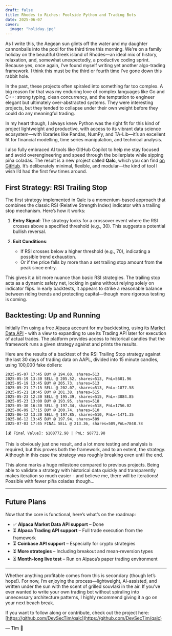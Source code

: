 ```yaml
---
draft: false
title: Rhodes to Riches: Poolside Python and Trading Bots
date: 2025-06-07
cover:
  image: "holiday.jpg"
---
```


As I write this, the Aegean sun glints off the water and my daughter cannonballs into the pool for the third time this morning. We're on a family holiday on the beautiful Greek island of Rhodes—an ideal mix of history, relaxation, and, somewhat unexpectedly, a productive coding sprint. Because yes, once again, I’ve found myself writing yet another algo-trading framework. I think this must be the third or fourth time I’ve gone down this rabbit hole.

In the past, these projects often spiraled into something far too complex. A big reason for that was my enduring love of complex languages like Go and C++: strong typing, clean concurrency, and the temptation to engineer elegant but ultimately over-abstracted systems. They were interesting projects, but they tended to collapse under their own weight before they could do any meaningful trading. 

In my heart though, I always knew Python was the right fit for this kind of project lightweight and productive, with access to its vibrant data science ecosystem—with libraries like Pandas, NumPy, and TA-Lib—it’s an excellent fit for financial modelling, time series manipulation, and technical analysis.

I also fully embraced AI tools like GitHub Copilot to help me stay focused and avoid overengineering and speed through the boilerplate while sipping piña coladas. The result is a new project called **Qalc**, which you can find [on GitHub](https://github.com/DevSecTim/qalc). It’s deliberately minimal, flexible, and modular—the kind of tool I wish I’d had the first few times around.

## First Strategy: RSI Trailing Stop

The first strategy implemented in Qalc is a momentum-based approach that combines the classic RSI (Relative Strength Index) indicator with a trailing stop mechanism. Here’s how it works:

1. **Entry Signal**: The strategy looks for a crossover event where the RSI crosses above a specified threshold (e.g., 30). This suggests a potential bullish reversal.
2. **Exit Conditions**:

   * If RSI crosses below a higher threshold (e.g., 70), indicating a possible trend exhaustion.
   * Or if the price falls by more than a set trailing stop amount from the peak since entry.

This gives it a bit more nuance than basic RSI strategies. The trailing stop acts as a dynamic safety net, locking in gains without relying solely on indicator flips. In early backtests, it appears to strike a reasonable balance between riding trends and protecting capital—though more rigorous testing is coming.

## Backtesting: Up and Running

Initially I'm using a free [Alpaca](https://alpaca.markets/) account for my backtesting, using its [Market Data API](https://alpaca.markets/sdks/python/market_data.html) - with a view to expanding to use its Trading API later for execution of actual trades. The platform provides access to historical candles that the framework runs a given strategy against and prints the results.

Here are the results of a backtest of the RSI Trailing Stop strategy against the last 30 days of trading data on AAPL, divided into 15 minute candles, using 100,000 fake dollers:

```
2025-05-07 17:45 BUY @ 194.60, shares=513
2025-05-19 13:30 SELL @ 205.52, shares=513, PnL=5601.96
2025-05-19 13:45 BUY @ 205.73, shares=513
2025-05-21 17:15 SELL @ 202.07, shares=513, PnL=-1877.58
2025-05-21 18:45 BUY @ 201.38, shares=515
2025-05-23 12:30 SELL @ 195.39, shares=515, PnL=-3084.85
2025-05-23 13:00 BUY @ 193.95, shares=518
2025-05-30 16:30 SELL @ 197.34, shares=518, PnL=1756.02
2025-06-09 17:15 BUY @ 200.74, shares=510
2025-06-12 13:30 SELL @ 197.85, shares=510, PnL=-1471.35
2025-06-12 13:45 BUY @ 197.94, shares=509
2025-07-03 17:45 FINAL SELL @ 213.36, shares=509,PnL=7848.78

[💰 Final Value]: $108772.98 | PnL: $8772.98
```

This is obviously just one result, and a lot more testing and analysis is required, but this proves both the framework, and to an extent, the strategy.  Although in this case the strategy was roughly breaking even until the end.

This alone marks a huge milestone compared to previous projects. Being able to validate a strategy with historical data quickly and transparently makes iteration so much easier - and believe me, there will be iterations! Possible with fewer piña coladas though...

---

## Future Plans

Now that the core is functional, here’s what’s on the roadmap:

* ✅ **Alpaca Market Data API support** – Done
* ⏳ **Alpaca Trading API support** – Full trade execution from the framework
* ⏳ **Coinbase API support** – Especially for crypto strategies
* ⏳ **More strategies** – Including breakout and mean-reversion types
* ⏳ **Month-long live test** – Run on Alpaca’s paper trading environment

---

Whether anything profitable comes from this is secondary (though let’s hope!). For now, I’m enjoying the process—lightweight, AI-assisted, and written under the sun with the scent of grilled souvlaki in the air. If you've ever wanted to write your own trading bot without spiraling into unnecessary architecture patterns, I highly recommend giving it a go on your next beach break.

If you want to follow along or contribute, check out the project here: [https://github.com/DevSecTim/qalc](https://github.com/DevSecTim/qalc)

— Tim 🍹
